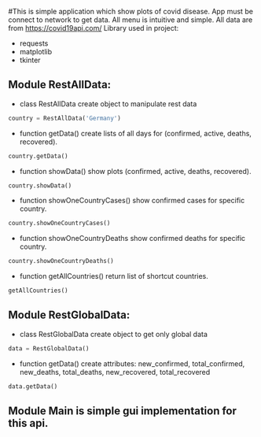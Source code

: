 #This is simple application which show plots of covid disease.
App must be connect to network to get data.
All menu is intuitive and simple. All data are from https://covid19api.com/
Library used in project:
- requests
- matplotlib
- tkinter

Module RestAllData:
-
- class RestAllData create object to manipulate rest data
```python
country = RestAllData('Germany')
```
- function getData() create lists of all days for (confirmed, active, deaths, recovered).
```python
country.getData()
```

- function showData() show plots (confirmed, active, deaths, recovered).
```python
country.showData()
```

- function showOneCountryCases() show confirmed cases for specific country.
```python
country.showOneCountryCases()
```

- function showOneCountryDeaths show confirmed deaths for specific country.
```python
country.showOneCountryDeaths()
```

- function getAllCountries() return list of shortcut countries.
```python
getAllCountries()
```

Module RestGlobalData:
-

- class RestGlobalData create object to get only global data
```python
data = RestGlobalData()
```

- function getData() create attributes: new_confirmed, total_confirmed, new_deaths, total_deaths, new_recovered, total_recovered
```python
data.getData()
```

Module Main is simple gui implementation for this api.
-
